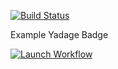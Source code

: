 



[![Build Status](https://travis-ci.org/recast-hep/recast-backend.svg?branch=master)](https://travis-ci.org/recast-hep/recast-backend)


Example Yadage Badge

[![Launch Workflow](https://img.shields.io/badge/run_yadage-madgraph_delphes-7a438c.svg)](https://recast-control.cern.ch/sandbox?toplevel=from-github%2Fphenochain&workflow=madgraph_delphes.yml&outputs=delphes%2Foutput.lhco%2Cdelphes%2Foutput.root)
